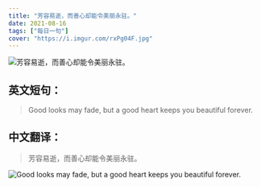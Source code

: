 ```yaml
---
title: "芳容易逝，而善心却能令美丽永驻。"
date: 2021-08-16
tags: ["每日一句"]
cover: "https://i.imgur.com/rxPg04F.jpg"
---
```


![芳容易逝，而善心却能令美丽永驻。](https://i.imgur.com/tdTlOwv.jpg)

## 英文短句：
> Good looks may fade, but a good heart keeps you beautiful forever.

<!--more-->

## 中文翻译：
> 芳容易逝，而善心却能令美丽永驻。

![Good looks may fade, but a good heart keeps you beautiful forever.](https://i.imgur.com/FwjVSXh.jpg)

